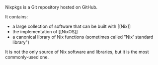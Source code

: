 Nixpkgs is a Git repository hosted on GitHub.

It contains:
 - a large collection of software that can be built with [[Nix]]
 - the implementation of [[NixOS]]
 - a canonical library of Nix functions (sometimes called "Nix' standard library")

It is not the only source of Nix software and libraries, but it is the most commonly-used one.
